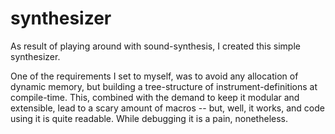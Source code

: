 synthesizer
===========

As result of playing around with sound-synthesis, I created this simple synthesizer.

One of the requirements I set to myself, was to avoid any allocation of dynamic memory,
but building a tree-structure of instrument-definitions at compile-time.
This, combined with the demand to keep it modular and extensible, lead to a scary
amount of macros -- but, well, it works, and code using it is quite readable.
While debugging it is a pain, nonetheless.
